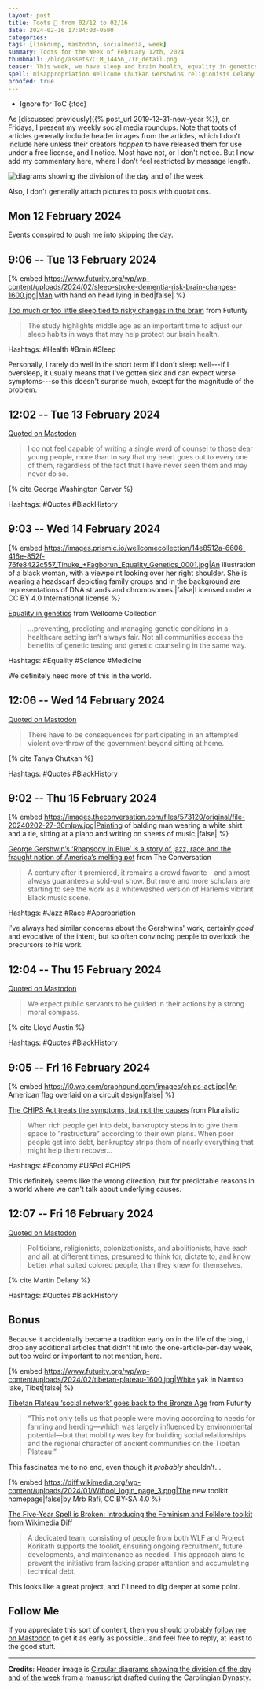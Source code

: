```yaml
---
layout: post
title: Toots 🦣 from 02/12 to 02/16
date: 2024-02-16 17:04:03-0500
categories:
tags: [linkdump, mastodon, socialmedia, week]
summary: Toots for the Week of February 12th, 2024
thumbnail: /blog/assets/CLM_14456_71r_detail.png
teaser: This week, we have sleep and brain health, equality in genetics, Gershwin and misappropriation, the CHIPS Act, Tibetan social networks, the Feminism and Folklore toolkit, and Black History.
spell: misappropriation Wellcome Chutkan Gershwins religionists Delany Namtso Mrb Rafi Korikath
proofed: true
---
```


* Ignore for ToC
{:toc}

As [discussed previously]({% post_url 2019-12-31-new-year %}), on Fridays, I present my weekly social media roundups.  Note that toots of articles generally include header images from the articles, which I don't include here unless their creators *happen* to have released them for use under a free license, and I notice.  Most have not, or I don't notice.  But I now add my commentary here, where I don't feel restricted by message length.

![diagrams showing the division of the day and of the week](/blog/assets/CLM_14456_71r_detail.png "Carmen Miranda presents the Days of the Week.")

Also, I don't generally attach pictures to posts with quotations.

## Mon 12 February 2024

Events conspired to push me into skipping the day.

## 9:06 -- Tue 13 February 2024

{% embed https://www.futurity.org/wp/wp-content/uploads/2024/02/sleep-stroke-dementia-risk-brain-changes-1600.jpg|Man with hand on head lying in bed|false| %}

[<i class="fab fa-mastodon"></i>](https://mastodon.social/@jcolag/111924554133665336) [Too much or too little sleep tied to risky changes in the brain](https://www.futurity.org/poor-sleep-brain-changes-dementia-stroke-3175022-2/) from Futurity

 > The study highlights middle age as an important time to adjust our sleep habits in ways that may help protect our brain health.

Hashtags:  #Health #Brain #Sleep

Personally, I rarely do well in the short term if I don't sleep well---if I oversleep, it usually means that I've gotten sick and can expect worse symptoms---so this doesn't surprise much, except for the magnitude of the problem.

## 12:02 -- Tue 13 February 2024

[<i class="fab fa-mastodon"></i> Quoted on Mastodon](https://mastodon.social/@jcolag/111925246111720548)

 > I do not feel capable of writing a single word of counsel to those dear young people, more than to say that my heart goes out to every one of them, regardless of the fact that I have never seen them and may never do so.

{% cite George Washington Carver %}

Hashtags:  #Quotes #BlackHistory

## 9:03 -- Wed 14 February 2024

{% embed https://images.prismic.io/wellcomecollection/14e8512a-6606-416e-852f-76fe8422c557_Tinuke_+Fagborun_Equality_Genetics_0001.jpg|An illustration of a black woman, with a viewpoint looking over her right shoulder. She is wearing a headscarf depicting family groups and in the background are representations of DNA strands and chromosomes.|false|Licensed under a CC BY 4.0 International license %}

[<i class="fab fa-mastodon"></i>](https://mastodon.social/@jcolag/111930204845703333) [Equality in genetics](https://wellcomecollection.org/articles/Za6dPxIAACUA3BCT) from Wellcome Collection

 > ...preventing, predicting and managing genetic conditions in a healthcare setting isn’t always fair. Not all communities access the benefits of genetic testing and genetic counseling in the same way.

Hashtags:  #Equality #Science #Medicine

We definitely need more of this in the world.

## 12:06 -- Wed 14 February 2024

[<i class="fab fa-mastodon"></i> Quoted on Mastodon](https://mastodon.social/@jcolag/111930924205341489)

 > There have to be consequences for participating in an attempted violent overthrow of the government beyond sitting at home.

{% cite Tanya Chutkan %}

Hashtags:  #Quotes #BlackHistory

## 9:02 -- Thu 15 February 2024

{% embed https://images.theconversation.com/files/573120/original/file-20240202-27-30mlpw.jpg|Painting of balding man wearing a white shirt and a tie, sitting at a piano and writing on sheets of music.|false| %}

[<i class="fab fa-mastodon"></i>](https://mastodon.social/@jcolag/111935863034550466) [George Gershwin’s ‘Rhapsody in Blue’ is a story of jazz, race and the fraught notion of America’s melting pot](https://theconversation.com/george-gershwins-rhapsody-in-blue-is-a-story-of-jazz-race-and-the-fraught-notion-of-americas-melting-pot-213058) from The Conversation

 > A century after it premiered, it remains a crowd favorite – and almost always guarantees a sold-out show. But more and more scholars are starting to see the work as a whitewashed version of Harlem’s vibrant Black music scene.

Hashtags:  #Jazz #Race #Appropriation

I've always had similar concerns about the Gershwins' work, certainly *good* and evocative of the intent, but so often convincing people to overlook the precursors to his work.

## 12:04 -- Thu 15 February 2024

[<i class="fab fa-mastodon"></i> Quoted on Mastodon](https://mastodon.social/@jcolag/111936578773812981)

 > We expect public servants to be guided in their actions by a strong moral compass.

{% cite Lloyd Austin %}

Hashtags:  #Quotes #BlackHistory

## 9:05 -- Fri 16 February 2024

{% embed https://i0.wp.com/craphound.com/images/chips-act.jpg|An American flag overlaid on a circuit design|false| %}

[<i class="fab fa-mastodon"></i>](https://mastodon.social/@jcolag/111941537351200101) [The CHIPS Act treats the symptoms, but not the causes](https://pluralistic.net/2024/02/07/farewell-mr-chips/#we-used-to-make-things) from Pluralistic

 > When rich people get into debt, bankruptcy steps in to give them space to "restructure" according to their own plans. When poor people get into debt, bankruptcy strips them of nearly everything that might help them recover...

Hashtags:  #Economy #USPol #CHIPS

This definitely seems like the wrong direction, but for predictable reasons in a world where we can't talk about underlying causes.

## 12:07 -- Fri 16 February 2024

[<i class="fab fa-mastodon"></i> Quoted on Mastodon](https://mastodon.social/@jcolag/111942252667317408)

 > Politicians, religionists, colonizationists, and abolitionists, have each and all, at different times, presumed to think for, dictate to, and know better what suited colored people, than they knew for themselves.

{% cite Martin Delany %}

Hashtags:  #Quotes #BlackHistory

## Bonus

Because it accidentally became a tradition early on in the life of the blog, I drop any additional articles that didn't fit into the one-article-per-day week, but too weird or important to not mention, here.

{% embed https://www.futurity.org/wp/wp-content/uploads/2024/02/tibetan-plateau-1600.jpg|White yak in Namtso lake, Tibet|false| %}

<i class="fas fa-square"></i> [Tibetan Plateau ‘social network’ goes back to the Bronze Age](https://www.futurity.org/bronze-age-social-network-tibetan-plateau-3174962/) from Futurity

 > “This not only tells us that people were moving according to needs for farming and herding—which was largely influenced by environmental potential—but that mobility was key for building social relationships and the regional character of ancient communities on the Tibetan Plateau.”

This fascinates me to no end, even though it *probably* shouldn't...

{% embed https://diff.wikimedia.org/wp-content/uploads/2024/01/Wlftool_login_page_3.png|The new toolkit homepage|false|by Mrb Rafi, CC BY-SA 4.0 %}

<i class="fas fa-square"></i> [The Five-Year Spell is Broken: Introducing the Feminism and Folklore toolkit](https://diff.wikimedia.org/2024/02/05/the-five-year-spell-is-broken-introducing-the-feminism-and-folklore-toolkit/) from Wikimedia Diff

 > A dedicated team, consisting of people from both WLF and Project Korikath supports the toolkit, ensuring ongoing recruitment, future developments, and maintenance as needed. This approach aims to prevent the initiative from lacking proper attention and accumulating technical debt.

This looks like a great project, and I'll need to dig deeper at some point.

## Follow Me

If you appreciate this sort of content, then you should probably [follow me <i class="fab fa-mastodon"></i> on Mastodon](https://mastodon.social/@jcolag/) to get it as early as possible...and feel free to reply, at least to the good stuff.

* * *

**Credits**:  Header image is [Circular diagrams showing the division of the day and of the week](https://commons.wikimedia.org/wiki/File:CLM_14456_71r_detail.jpg) from a manuscript drafted during the Carolingian Dynasty.
